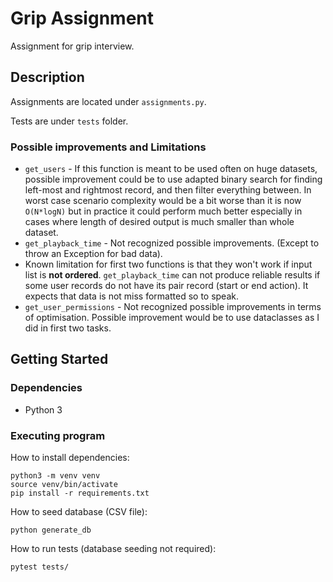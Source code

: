 # Grip Assignment

Assignment for grip interview.

## Description

Assignments are located under `assignments.py`.

Tests are under `tests` folder.

### Possible improvements and Limitations


- `get_users` - If this function is meant to be used often on huge datasets, possible improvement could be to use
  adapted binary search for finding left-most and rightmost record, and then filter everything between.
  In worst case scenario complexity would be a bit worse than it is now `O(N*logN)` but in practice it could perform 
  much better especially in cases where length of desired output is much smaller than whole dataset. 
- `get_playback_time` - Not recognized possible improvements. (Except to throw an Exception for bad data).
- Known limitation for first two functions is that they won't work if input list is **not ordered**. `get_playback_time`
  can not produce reliable results if some user records do not have its pair record (start or end action). It expects
  that data is not miss formatted so to speak.
- `get_user_permissions` - Not recognized possible improvements in terms of optimisation. Possible improvement would be
  to use dataclasses as I did in first two tasks.

## Getting Started

### Dependencies

* Python 3

### Executing program

How to install dependencies:

```
python3 -m venv venv
source venv/bin/activate
pip install -r requirements.txt
```

How to seed database (CSV file):

```
python generate_db
```

How to run tests (database seeding not required):

```
pytest tests/
```